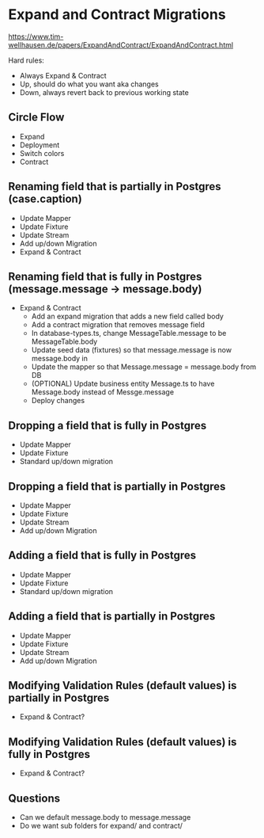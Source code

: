 # Expand and Contract Migrations

https://www.tim-wellhausen.de/papers/ExpandAndContract/ExpandAndContract.html

Hard rules:
- Always Expand & Contract 
- Up, should do what you want aka changes
- Down, always revert back to previous working state

## Circle Flow
- Expand
- Deployment
- Switch colors
- Contract

## Renaming field that is partially in Postgres (case.caption)
- Update Mapper
- Update Fixture
- Update Stream
- Add up/down Migration
- Expand & Contract

## Renaming field that is fully in Postgres (message.message -> message.body)
- Expand & Contract
  - Add an expand migration that adds a new field called body
  - Add a contract migration that removes message field 
  - In database-types.ts, change MessageTable.message to be MessageTable.body
  - Update seed data (fixtures) so that message.message is now message.body in
  - Update the mapper so that Message.message = message.body from DB
  - (OPTIONAL) Update business entity Message.ts to have Message.body instead of Messge.message
  - Deploy changes

## Dropping a field that is fully in Postgres
- Update Mapper
- Update Fixture
- Standard up/down migration

## Dropping a field that is partially in Postgres
- Update Mapper
- Update Fixture
- Update Stream
- Add up/down Migration

## Adding a field that is fully in Postgres
- Update Mapper
- Update Fixture
- Standard up/down migration

## Adding a field that is partially in Postgres
- Update Mapper
- Update Fixture
- Update Stream
- Add up/down Migration

## Modifying Validation Rules (default values) is partially in Postgres
- Expand & Contract?


## Modifying Validation Rules (default values) is fully in Postgres
- Expand & Contract?


## Questions
- Can we default message.body to message.message
- Do we want sub folders for expand/ and contract/
